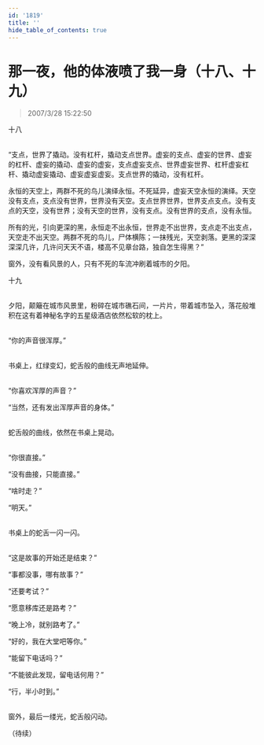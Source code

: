 ```yaml
---
id: '1819'
title: ''
hide_table_of_contents: true
---
```


# 那一夜，他的体液喷了我一身（十八、十九）

> 2007/3/28 15:22:50

<div style={{textAlign: 'center'}}>
十八
</div><br/>

“支点，世界了撬动。没有杠杆，撬动支点世界。虚妄的支点、虚妄的世界、虚妄的杠杆、虚妄的撬动、虚妄的虚妄，支点虚妄支点、世界虚妄世界、杠杆虚妄杠杆、撬动虚妄撬动、虚妄虚妄虚妄。支点世界的撬动，没有杠杆。

永恒的天空上，两群不死的鸟儿演绎永恒。不死延异，虚妄天空永恒的演绎。天空没有支点，支点没有世界，世界没有天空。支点世界世界，世界支点支点。没有支点的天空，没有世界；没有天空的世界，没有支点。没有世界的支点，没有永恒。

所有的光，引向更深的黑，永恒走不出永恒，世界走不出世界，支点走不出支点，天空走不出天空。两群不死的鸟儿，尸体横陈；一抹残光，天空剥落。更黑的深深深深几许，几许问天天不语，楼高不见章台路，独自怎生得黑？”

窗外，没有看风景的人，只有不死的车流冲刷着城市的夕阳。

<div style={{textAlign: 'center'}}>
十九
</div><br/>

夕阳，颠簸在城市风景里，粉碎在城市礁石间，一片片，带着城市坠入，落花般堆积在这有着神秘名字的五星级酒店依然松软的枕上。 <br/><br/>

“你的声音很浑厚。” <br/><br/>

书桌上，红绿变幻，蛇舌般的曲线无声地延伸。 <br/><br/>

“你喜欢浑厚的声音？”

“当然，还有发出浑厚声音的身体。” <br/><br/>


蛇舌般的曲线，依然在书桌上晃动。 <br/><br/>

“你很直接。”

“没有曲接，只能直接。”

“啥时走？”

“明天。” <br/><br/>

书桌上的蛇舌一闪一闪。 <br/><br/>

“这是故事的开始还是结束？”

“事都没事，哪有故事？”

“还要考试？”

“愿意移库还是路考？”

“晚上冷，就别路考了。”

“好的，我在大堂吧等你。”

“能留下电话吗？”

“不能彼此发现，留电话何用？”

“行，半小时到。” <br/><br/>


窗外，最后一缕光，蛇舌般闪动。

（待续）